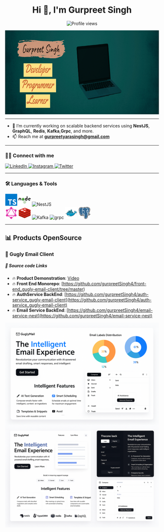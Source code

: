 <h1 align="center">Hi 👋, I'm Gurpreet Singh</h1>

<p align="center">
  <img src="https://komarev.com/ghpvc/?username=gurpreetSingh4&label=Profile%20views&color=0e75b6&style=flat" alt="Profile views" />
</p>

<img align="center" alt="Coding" height="275" width="900" src="https://github.com/gurpreetSingh4/gurpreetSingh4/blob/main/image.png" />

---

- 🌱 I’m currently working on scalable backend services using **NestJS**, **GraphQL**, **Redis**, **Kafka**,**Grpc**, and more.
- 📫 Reach me at **gurpreetyarasingh@gmail.com**

---

### 🧑‍💼 Connect with me

<p align="left">
  <a href="https://www.linkedin.com/in/gurpreet-singh-1a3bb4296/" target="blank">
    <img src="https://raw.githubusercontent.com/rahuldkjain/github-profile-readme-generator/master/src/images/icons/Social/linked-in-alt.svg" alt="LinkedIn" height="30" width="40" />
  </a>
  <a href="https://www.instagram.com/gurpreet_yara/" target="blank">
    <img src="https://raw.githubusercontent.com/rahuldkjain/github-profile-readme-generator/master/src/images/icons/Social/instagram.svg" alt="Instagram" height="30" width="40" />
  </a>
  <a href="https://twitter.com/Gurpreet3915" target="blank">
    <img src="https://raw.githubusercontent.com/rahuldkjain/github-profile-readme-generator/master/src/images/icons/Social/twitter.svg" alt="Twitter" height="30" width="40" />
  </a>
</p>

---

### 🛠️ Languages & Tools

<p align="left">
  <img src="https://raw.githubusercontent.com/devicons/devicon/master/icons/typescript/typescript-original.svg" alt="TypeScript" width="40" height="40"/>
  <img src="https://raw.githubusercontent.com/devicons/devicon/master/icons/nodejs/nodejs-original-wordmark.svg" alt="Node.js" width="40" height="40"/>
  <img src="https://nestjs.com/logo-small-gradient.d792062c.svg" alt="NestJS" width="40" height="40"/> <br>
  <img src="https://raw.githubusercontent.com/devicons/devicon/master/icons/graphql/graphql-plain.svg" alt="GraphQL" width="40" height="40"/>
  <img src="https://raw.githubusercontent.com/devicons/devicon/master/icons/redis/redis-original.svg" alt="Redis" width="40" height="40"/>
  <img src="https://kafka.apache.org/logos/kafka_logo--simple.png" alt="Kafka" width="40" height="40"/>
  <img src="https://opensource.google/static/images/projects/os-projects-grpc.svg" alt="grpc" width="60" height="60"/>
  <img src="https://raw.githubusercontent.com/devicons/devicon/master/icons/docker/docker-original.svg" alt="Docker" width="40" height="40"/>
  <img src="https://raw.githubusercontent.com/devicons/devicon/master/icons/postgresql/postgresql-original.svg" alt="PostgreSQL" width="40" height="40"/>
</p>

---

## 📊 Products OpenSource
### 🔗 Gugly Email Client
##### 🔗 Source code Links

- 🔥 **Product Demonstration**: [Video](https://drive.google.com/file/d/1mxYymA5k4GgklEe7vL0T6vKWKW6fF59g/view?usp=sharing)
- 🔥 **Front End Monorepo**: [https://github.com/gurpreetSingh4/front-end_gugly-email-client/tree/master)
- 🔥 **AuthService BackEnd**: [https://github.com/gurpreetSingh4/auth-service_gugly-email-client](https://github.com/gurpreetSingh4/auth-service_gugly-email-client)
- 🔥 **Email Service BackEnd**: [https://github.com/gurpreetSingh4/email-service-nest](https://github.com/gurpreetSingh4/email-service-nest)


<p>
  <img align="left" src="https://github.com/gurpreetSingh4/front-end_gugly-email-client/blob/master/public/googly-email-client-pie.png?raw=true" alt="EmailClient" />
  <img align="left" src="https://github.com/gurpreetSingh4/front-end_gugly-email-client/blob/master/public/gugly-email-client.png?raw=true" alt="EmailClient" />
</p>



<br><br><br><br><br><br><br><br><br><br>

<p align="center">
  
</p>

---


